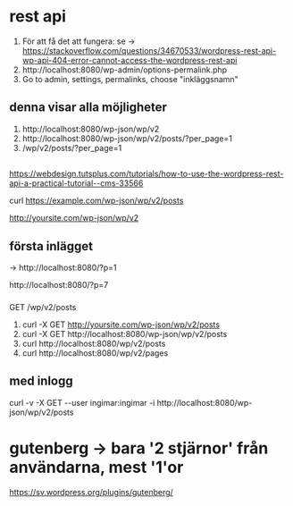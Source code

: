# rest api 

1. För att få det att fungera: se -> https://stackoverflow.com/questions/34670533/wordpress-rest-api-wp-api-404-error-cannot-access-the-wordpress-rest-api 
2. http://localhost:8080/wp-admin/options-permalink.php 
3. Go to admin, settings, permalinks, choose "inkläggsnamn" 

## denna visar alla möjligheter
1. http://localhost:8080/wp-json/wp/v2 
2. http://localhost:8080/wp-json/wp/v2/posts/?per_page=1
3. /wp/v2/posts/?per_page=1


##
https://webdesign.tutsplus.com/tutorials/how-to-use-the-wordpress-rest-api-a-practical-tutorial--cms-33566


curl https://example.com/wp-json/wp/v2/posts 

http://yoursite.com/wp-json/wp/v2 

## första inlägget 
-> http://localhost:8080/?p=1 

http://localhost:8080/?p=7

### 
GET /wp/v2/posts


1. curl -X GET http://yoursite.com/wp-json/wp/v2/posts
2. curl -X GET http://localhost:8080/wp-json/wp/v2/posts 
3. curl http://localhost:8080/wp/v2/posts 
4. curl http://localhost:8080/wp/v2/pages


## med inlogg
curl -v -X GET --user ingimar:ingimar -i http://localhost:8080/wp-json/wp/v2/posts 

# gutenberg -> bara '2 stjärnor' från användarna, mest '1'or

https://sv.wordpress.org/plugins/gutenberg/

